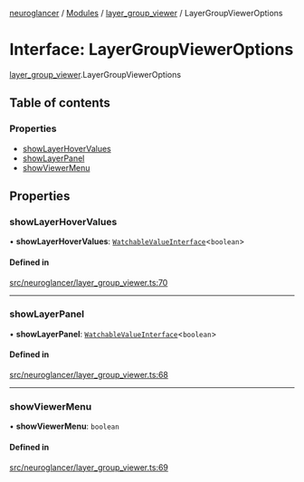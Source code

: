[neuroglancer](../README.md) / [Modules](../modules.md) / [layer\_group\_viewer](../modules/layer_group_viewer.md) / LayerGroupViewerOptions

# Interface: LayerGroupViewerOptions

[layer_group_viewer](../modules/layer_group_viewer.md).LayerGroupViewerOptions

## Table of contents

### Properties

- [showLayerHoverValues](layer_group_viewer.LayerGroupViewerOptions.md#showlayerhovervalues)
- [showLayerPanel](layer_group_viewer.LayerGroupViewerOptions.md#showlayerpanel)
- [showViewerMenu](layer_group_viewer.LayerGroupViewerOptions.md#showviewermenu)

## Properties

### showLayerHoverValues

• **showLayerHoverValues**: [`WatchableValueInterface`](trackable_value.WatchableValueInterface.md)<`boolean`\>

#### Defined in

[src/neuroglancer/layer_group_viewer.ts:70](https://github.com/ActiveBrainAtlas2/neuroglancer/blob/8fef58ad/src/neuroglancer/layer_group_viewer.ts#L70)

___

### showLayerPanel

• **showLayerPanel**: [`WatchableValueInterface`](trackable_value.WatchableValueInterface.md)<`boolean`\>

#### Defined in

[src/neuroglancer/layer_group_viewer.ts:68](https://github.com/ActiveBrainAtlas2/neuroglancer/blob/8fef58ad/src/neuroglancer/layer_group_viewer.ts#L68)

___

### showViewerMenu

• **showViewerMenu**: `boolean`

#### Defined in

[src/neuroglancer/layer_group_viewer.ts:69](https://github.com/ActiveBrainAtlas2/neuroglancer/blob/8fef58ad/src/neuroglancer/layer_group_viewer.ts#L69)
